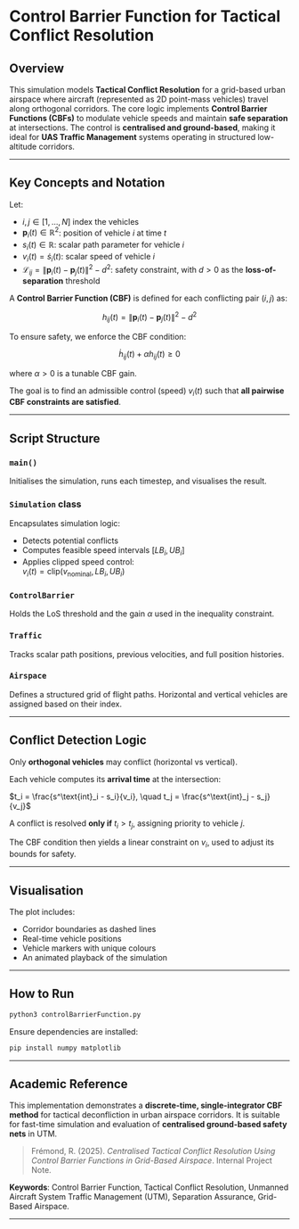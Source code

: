 # Control Barrier Function for Tactical Conflict Resolution

## Overview

This simulation models **Tactical Conflict Resolution** for a grid-based urban airspace where aircraft (represented as 2D point-mass vehicles) travel along orthogonal corridors. The core logic implements **Control Barrier Functions (CBFs)** to modulate vehicle speeds and maintain **safe separation** at intersections. The control is **centralised and ground-based**, making it ideal for **UAS Traffic Management** systems operating in structured low-altitude corridors.

---

## Key Concepts and Notation

Let:

- $i, j \in [1, \ldots, N ]$ index the vehicles  
- $\mathbf{p}_i(t) \in \mathbb{R}^2$: position of vehicle *i* at time *t*  
- $s_i(t) \in \mathbb{R}$: scalar path parameter for vehicle *i*  
- $v_i(t) = \dot{s}_i(t)$: scalar speed of vehicle *i*  
- $\mathcal{L}_{ij} = \|\mathbf{p}_i(t) - \mathbf{p}_j(t)\|^2 - d^2$: safety constraint, with $d > 0$ as the **loss-of-separation** threshold

A **Control Barrier Function (CBF)** is defined for each conflicting pair $(i, j)$ as:

```math
h_{ij}(t) = \|\mathbf{p}_i(t) - \mathbf{p}_j(t)\|^2 - d^2
```

To ensure safety, we enforce the CBF condition:

```math
\dot{h}_{ij}(t) + \alpha h_{ij}(t) \geq 0
```

where $\alpha > 0$ is a tunable CBF gain.

The goal is to find an admissible control (speed) $v_i(t)$ such that **all pairwise CBF constraints are satisfied**.

---

## Script Structure

### `main()`

Initialises the simulation, runs each timestep, and visualises the result.

### `Simulation` class

Encapsulates simulation logic:
- Detects potential conflicts
- Computes feasible speed intervals $[LB_i, UB_i]$
- Applies clipped speed control:  
  $v_i(t) = \text{clip}(v_{\text{nominal}}, LB_i, UB_i)$


### `ControlBarrier`

Holds the LoS threshold and the gain $\alpha$ used in the inequality constraint.

### `Traffic`

Tracks scalar path positions, previous velocities, and full position histories.

### `Airspace`

Defines a structured grid of flight paths. Horizontal and vertical vehicles are assigned based on their index.

---

## Conflict Detection Logic

Only **orthogonal vehicles** may conflict (horizontal vs vertical).

Each vehicle computes its **arrival time** at the intersection:

$t_i = \frac{s^\text{int}_i - s_i}{v_i}, \quad t_j = \frac{s^\text{int}_j - s_j}{v_j}$

A conflict is resolved **only if** $t_i > t_j$, assigning priority to vehicle *j*.

The CBF condition then yields a linear constraint on $v_i$, used to adjust its bounds for safety.

---

## Visualisation

The plot includes:
- Corridor boundaries as dashed lines
- Real-time vehicle positions
- Vehicle markers with unique colours
- An animated playback of the simulation

---

## How to Run

```bash
python3 controlBarrierFunction.py
```

Ensure dependencies are installed:

```bash
pip install numpy matplotlib
```

---

## Academic Reference

This implementation demonstrates a **discrete-time, single-integrator CBF method** for tactical deconfliction in urban airspace corridors. It is suitable for fast-time simulation and evaluation of **centralised ground-based safety nets** in UTM.

> Frémond, R. (2025). *Centralised Tactical Conflict Resolution Using Control Barrier Functions in Grid-Based Airspace*. Internal Project Note.
>

**Keywords**: Control Barrier Function, Tactical Conflict Resolution, Unmanned Aircraft System Traffic Management (UTM), Separation Assurance, Grid-Based Airspace.

---

